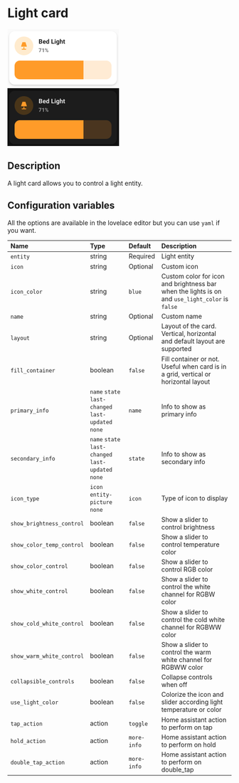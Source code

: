 # Light card

![Light light](../images/light-light.png)
![Light dark](../images/light-dark.png)

## Description

A light card allows you to control a light entity.

## Configuration variables

All the options are available in the lovelace editor but you can use `yaml` if you want.

| Name                      | Type                                                | Default     | Description                                                                         |
| :------------------------ | :-------------------------------------------------- | :---------- | :---------------------------------------------------------------------------------- |
| `entity`                  | string                                              | Required    | Light entity                                                                        |
| `icon`                    | string                                              | Optional    | Custom icon                                                                         |
| `icon_color`              | string                                              | `blue`      | Custom color for icon and brightness bar when the lights is on and `use_light_color` is `false`
| `name`                    | string                                              | Optional    | Custom name                                                                         |
| `layout`                  | string                                              | Optional    | Layout of the card. Vertical, horizontal and default layout are supported           |
| `fill_container`          | boolean                                             | `false`     | Fill container or not. Useful when card is in a grid, vertical or horizontal layout |
| `primary_info`            | `name` `state` `last-changed` `last-updated` `none` | `name`      | Info to show as primary info                                                        |
| `secondary_info`          | `name` `state` `last-changed` `last-updated` `none` | `state`     | Info to show as secondary info                                                      |
| `icon_type`               | `icon` `entity-picture` `none`                      | `icon`      | Type of icon to display                                                             |
| `show_brightness_control` | boolean                                             | `false`     | Show a slider to control brightness                                                 |
| `show_color_temp_control` | boolean                                             | `false`     | Show a slider to control temperature color                                          |
| `show_color_control`      | boolean                                             | `false`     | Show a slider to control RGB color                                                  |
| `show_white_control`      | boolean                                             | `false`     | Show a slider to control the white channel for RGBW color                                                |
| `show_cold_white_control` | boolean                                             | `false`     | Show a slider to control the cold white channel for RGBWW color                                                |
| `show_warm_white_control` | boolean                                             | `false`     | Show a slider to control the warm white channel for RGBWW color                                                |
| `collapsible_controls`    | boolean                                             | `false`     | Collapse controls when off                                                          |
| `use_light_color`         | boolean                                             | `false`     | Colorize the icon and slider according light temperature or color                   |
| `tap_action`              | action                                              | `toggle`    | Home assistant action to perform on tap                                             |
| `hold_action`             | action                                              | `more-info` | Home assistant action to perform on hold                                            |
| `double_tap_action`       | action                                              | `more-info` | Home assistant action to perform on double_tap                                      |
